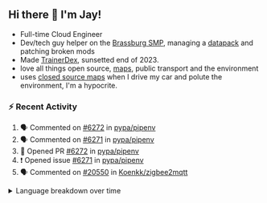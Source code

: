 ## Hi there 👋 I'm Jay!
- Full-time Cloud Engineer
- Dev/tech guy helper on the [Brassburg SMP](https://www.minecraftiplist.com/server/BrassburgACreateModServer1.19.2-26937), managing a [datapack](https://github.com/TurnrDev/BrassburgDatapack) and patching broken mods
- Made [TrainerDex](https://www.github.com/TrainerDex), sunsetted end of 2023.
- love all things open source, [maps](https://www.openstreetmap.org/user/JayTurnr), public transport and the environment
- uses [closed source maps](https://www.waze.com/) when I drive my car and polute the environment, I'm a hypocrite.

### :zap: Recent Activity

<!--START_SECTION:activity-->
1. 🗣 Commented on [#6272](https://github.com/pypa/pipenv/pull/6272#issuecomment-2409136112) in [pypa/pipenv](https://github.com/pypa/pipenv)
2. 🗣 Commented on [#6271](https://github.com/pypa/pipenv/issues/6271#issuecomment-2396543718) in [pypa/pipenv](https://github.com/pypa/pipenv)
3. 💪 Opened PR [#6272](https://github.com/pypa/pipenv/pull/6272) in [pypa/pipenv](https://github.com/pypa/pipenv)
4. ❗ Opened issue [#6271](https://github.com/pypa/pipenv/issues/6271) in [pypa/pipenv](https://github.com/pypa/pipenv)
5. 🗣 Commented on [#20550](https://github.com/Koenkk/zigbee2mqtt/issues/20550#issuecomment-2385517164) in [Koenkk/zigbee2mqtt](https://github.com/Koenkk/zigbee2mqtt)
<!--END_SECTION:activity-->
<details>
<summary>Language breakdown over time</summary>
<b>last 30 days</b>

[<img src="https://wakatime.com/share/@TurnrDev/4142a9ac-7325-4d2f-a2bb-ec199b5c798c.svg" alt="A graph showing a rundown of my languages used in the past 30 days. Unforunately, I am unable to autogen alt headers for this at the moment."/>](https://wakatime.com/@TurnrDev)
<b>last year</b>

[<img src="https://github-readme-stats.vercel.app/api/wakatime?username=TurnrDev&layout=compact" alt="A graph showing a rundown of my languages used in the past year. Unforunately, I am unable to autogen alt headers for this at the moment." />](https://wakatime.com/@TurnrDev)
</details>
